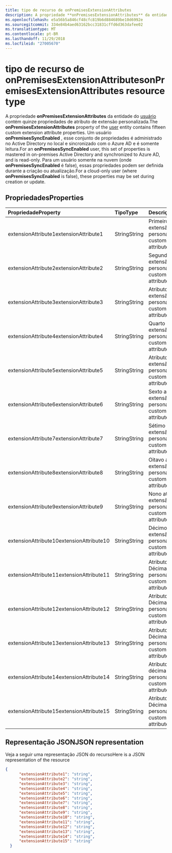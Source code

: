```yaml
---
title: tipo de recurso de onPremisesExtensionAttributes
description: A propriedade **onPremisesExtensionAttributes** da entidade do usuário contém quinze propriedades de atributo de extensão personalizada. Um usuário **onPremisesSyncEnabled** , esse conjunto de propriedades é administrado no Active Directory no local e sincronizado com o Azure AD e é somente leitura. Para um usuário somente na nuvem (onde **onPremisesSyncEnabled** é false), essas propriedades podem ser definida durante a criação ou atualização.
ms.openlocfilehash: e5a56b5a846cf48cfc819b6d884689be10d6992e
ms.sourcegitcommit: 334e84b4aed63162bcc31831cffd6d363dafee02
ms.translationtype: MT
ms.contentlocale: pt-BR
ms.lasthandoff: 11/29/2018
ms.locfileid: "27005670"
---
```

# <a name="onpremisesextensionattributes-resource-type"></a><span data-ttu-id="3c6a6-105">tipo de recurso de onPremisesExtensionAttributes</span><span class="sxs-lookup"><span data-stu-id="3c6a6-105">onPremisesExtensionAttributes resource type</span></span>

<span data-ttu-id="3c6a6-106">A propriedade **onPremisesExtensionAttributes** da entidade do [usuário](user.md) contém quinze propriedades de atributo de extensão personalizada.</span><span class="sxs-lookup"><span data-stu-id="3c6a6-106">The **onPremisesExtensionAttributes** property of the [user](user.md) entity contains fifteen custom extension attribute properties.</span></span> <span data-ttu-id="3c6a6-107">Um usuário **onPremisesSyncEnabled** , esse conjunto de propriedades é administrado no Active Directory no local e sincronizado com o Azure AD e é somente leitura.</span><span class="sxs-lookup"><span data-stu-id="3c6a6-107">For an **onPremisesSyncEnabled** user, this set of properties is mastered in on-premises Active Directory and synchronized to Azure AD, and is read-only.</span></span> <span data-ttu-id="3c6a6-108">Para um usuário somente na nuvem (onde **onPremisesSyncEnabled** é false), essas propriedades podem ser definida durante a criação ou atualização.</span><span class="sxs-lookup"><span data-stu-id="3c6a6-108">For a cloud-only user (where **onPremisesSyncEnabled** is false), these properties may be set during creation or update.</span></span>


## <a name="properties"></a><span data-ttu-id="3c6a6-109">Propriedades</span><span class="sxs-lookup"><span data-stu-id="3c6a6-109">Properties</span></span>
| <span data-ttu-id="3c6a6-110">Propriedade</span><span class="sxs-lookup"><span data-stu-id="3c6a6-110">Property</span></span>     | <span data-ttu-id="3c6a6-111">Tipo</span><span class="sxs-lookup"><span data-stu-id="3c6a6-111">Type</span></span>   |<span data-ttu-id="3c6a6-112">Descrição</span><span class="sxs-lookup"><span data-stu-id="3c6a6-112">Description</span></span>|
|:---------------|:--------|:----------|
|<span data-ttu-id="3c6a6-113">extensionAttribute1</span><span class="sxs-lookup"><span data-stu-id="3c6a6-113">extensionAttribute1</span></span>|<span data-ttu-id="3c6a6-114">String</span><span class="sxs-lookup"><span data-stu-id="3c6a6-114">String</span></span>| <span data-ttu-id="3c6a6-115">Primeiro atributo de extensão personalizável.</span><span class="sxs-lookup"><span data-stu-id="3c6a6-115">First customizable extension attribute.</span></span> |
|<span data-ttu-id="3c6a6-116">extensionAttribute2</span><span class="sxs-lookup"><span data-stu-id="3c6a6-116">extensionAttribute2</span></span>|<span data-ttu-id="3c6a6-117">String</span><span class="sxs-lookup"><span data-stu-id="3c6a6-117">String</span></span>| <span data-ttu-id="3c6a6-118">Segundo atributo de extensão personalizável.</span><span class="sxs-lookup"><span data-stu-id="3c6a6-118">Second customizable extension attribute.</span></span> |
|<span data-ttu-id="3c6a6-119">extensionAttribute3</span><span class="sxs-lookup"><span data-stu-id="3c6a6-119">extensionAttribute3</span></span>|<span data-ttu-id="3c6a6-120">String</span><span class="sxs-lookup"><span data-stu-id="3c6a6-120">String</span></span>| <span data-ttu-id="3c6a6-121">Atributo do terceiro extensão personalizável.</span><span class="sxs-lookup"><span data-stu-id="3c6a6-121">Third customizable extension attribute.</span></span> |
|<span data-ttu-id="3c6a6-122">extensionAttribute4</span><span class="sxs-lookup"><span data-stu-id="3c6a6-122">extensionAttribute4</span></span>|<span data-ttu-id="3c6a6-123">String</span><span class="sxs-lookup"><span data-stu-id="3c6a6-123">String</span></span>| <span data-ttu-id="3c6a6-124">Quarto atributo de extensão personalizável.</span><span class="sxs-lookup"><span data-stu-id="3c6a6-124">Fourth customizable extension attribute.</span></span> |
|<span data-ttu-id="3c6a6-125">extensionAttribute5</span><span class="sxs-lookup"><span data-stu-id="3c6a6-125">extensionAttribute5</span></span>|<span data-ttu-id="3c6a6-126">String</span><span class="sxs-lookup"><span data-stu-id="3c6a6-126">String</span></span>| <span data-ttu-id="3c6a6-127">Atributo do quinto extensão personalizável.</span><span class="sxs-lookup"><span data-stu-id="3c6a6-127">Fifth customizable extension attribute.</span></span> |
|<span data-ttu-id="3c6a6-128">extensionAttribute6</span><span class="sxs-lookup"><span data-stu-id="3c6a6-128">extensionAttribute6</span></span>|<span data-ttu-id="3c6a6-129">String</span><span class="sxs-lookup"><span data-stu-id="3c6a6-129">String</span></span>| <span data-ttu-id="3c6a6-130">Sexto atributo de extensão personalizável.</span><span class="sxs-lookup"><span data-stu-id="3c6a6-130">Sixth customizable extension attribute.</span></span> |
|<span data-ttu-id="3c6a6-131">extensionAttribute7</span><span class="sxs-lookup"><span data-stu-id="3c6a6-131">extensionAttribute7</span></span>|<span data-ttu-id="3c6a6-132">String</span><span class="sxs-lookup"><span data-stu-id="3c6a6-132">String</span></span>| <span data-ttu-id="3c6a6-133">Sétimo atributo de extensão personalizável.</span><span class="sxs-lookup"><span data-stu-id="3c6a6-133">Seventh customizable extension attribute.</span></span> |
|<span data-ttu-id="3c6a6-134">extensionAttribute8</span><span class="sxs-lookup"><span data-stu-id="3c6a6-134">extensionAttribute8</span></span>|<span data-ttu-id="3c6a6-135">String</span><span class="sxs-lookup"><span data-stu-id="3c6a6-135">String</span></span>| <span data-ttu-id="3c6a6-136">Oitavo atributo de extensão personalizável.</span><span class="sxs-lookup"><span data-stu-id="3c6a6-136">Eighth customizable extension attribute.</span></span> |
|<span data-ttu-id="3c6a6-137">extensionAttribute9</span><span class="sxs-lookup"><span data-stu-id="3c6a6-137">extensionAttribute9</span></span>|<span data-ttu-id="3c6a6-138">String</span><span class="sxs-lookup"><span data-stu-id="3c6a6-138">String</span></span>| <span data-ttu-id="3c6a6-139">Nono atributo de extensão personalizável.</span><span class="sxs-lookup"><span data-stu-id="3c6a6-139">Ninth customizable extension attribute.</span></span> |
|<span data-ttu-id="3c6a6-140">extensionAttribute10</span><span class="sxs-lookup"><span data-stu-id="3c6a6-140">extensionAttribute10</span></span>|<span data-ttu-id="3c6a6-141">String</span><span class="sxs-lookup"><span data-stu-id="3c6a6-141">String</span></span>| <span data-ttu-id="3c6a6-142">Décimo atributo de extensão personalizável.</span><span class="sxs-lookup"><span data-stu-id="3c6a6-142">Tenth customizable extension attribute.</span></span> |
|<span data-ttu-id="3c6a6-143">extensionAttribute11</span><span class="sxs-lookup"><span data-stu-id="3c6a6-143">extensionAttribute11</span></span>|<span data-ttu-id="3c6a6-144">String</span><span class="sxs-lookup"><span data-stu-id="3c6a6-144">String</span></span>| <span data-ttu-id="3c6a6-145">Atributo de extensão Décima primeira personalizável.</span><span class="sxs-lookup"><span data-stu-id="3c6a6-145">Eleventh customizable extension attribute.</span></span> |
|<span data-ttu-id="3c6a6-146">extensionAttribute12</span><span class="sxs-lookup"><span data-stu-id="3c6a6-146">extensionAttribute12</span></span>|<span data-ttu-id="3c6a6-147">String</span><span class="sxs-lookup"><span data-stu-id="3c6a6-147">String</span></span>| <span data-ttu-id="3c6a6-148">Atributo de extensão Décima segunda personalizável.</span><span class="sxs-lookup"><span data-stu-id="3c6a6-148">Twelfth customizable extension attribute.</span></span> |
|<span data-ttu-id="3c6a6-149">extensionAttribute13</span><span class="sxs-lookup"><span data-stu-id="3c6a6-149">extensionAttribute13</span></span>|<span data-ttu-id="3c6a6-150">String</span><span class="sxs-lookup"><span data-stu-id="3c6a6-150">String</span></span>| <span data-ttu-id="3c6a6-151">Atributo de extensão Décima terceira personalizável.</span><span class="sxs-lookup"><span data-stu-id="3c6a6-151">Thirteenth customizable extension attribute.</span></span> |
|<span data-ttu-id="3c6a6-152">extensionAttribute14</span><span class="sxs-lookup"><span data-stu-id="3c6a6-152">extensionAttribute14</span></span>|<span data-ttu-id="3c6a6-153">String</span><span class="sxs-lookup"><span data-stu-id="3c6a6-153">String</span></span>| <span data-ttu-id="3c6a6-154">Atributo de extensão décima quarta personalizável.</span><span class="sxs-lookup"><span data-stu-id="3c6a6-154">Fourteenth customizable extension attribute.</span></span> |
|<span data-ttu-id="3c6a6-155">extensionAttribute15</span><span class="sxs-lookup"><span data-stu-id="3c6a6-155">extensionAttribute15</span></span>|<span data-ttu-id="3c6a6-156">String</span><span class="sxs-lookup"><span data-stu-id="3c6a6-156">String</span></span>| <span data-ttu-id="3c6a6-157">Atributo de extensão Décima quinta personalizável.</span><span class="sxs-lookup"><span data-stu-id="3c6a6-157">Fifteenth customizable extension attribute.</span></span> |

## <a name="json-representation"></a><span data-ttu-id="3c6a6-158">Representação JSON</span><span class="sxs-lookup"><span data-stu-id="3c6a6-158">JSON representation</span></span>

<span data-ttu-id="3c6a6-159">Veja a seguir uma representação JSON do recurso</span><span class="sxs-lookup"><span data-stu-id="3c6a6-159">Here is a JSON representation of the resource</span></span>

<!-- {
  "blockType": "resource",
  "optionalProperties": [

  ],
  "@odata.type": "microsoft.graph.onPremisesExtensionAttributes"
}-->


```json
{
      "extensionAttribute1": "string",
      "extensionAttribute2": "string",
      "extensionAttribute3": "string",
      "extensionAttribute4": "string",
      "extensionAttribute5": "string",
      "extensionAttribute6": "string",
      "extensionAttribute7": "string",
      "extensionAttribute8": "string",
      "extensionAttribute9": "string",
      "extensionAttribute10": "string",
      "extensionAttribute11": "string",
      "extensionAttribute12": "string",
      "extensionAttribute13": "string",
      "extensionAttribute14": "string",
      "extensionAttribute15": "string"
  }

```


<!-- uuid: 8fcb5dbc-d5aa-4681-8e31-b001d5168d79
2015-10-25 14:57:30 UTC -->
<!-- {
  "type": "#page.annotation",
  "description": "onPremisesExtensionAttributes resource",
  "keywords": "",
  "section": "documentation",
  "tocPath": ""
}-->
